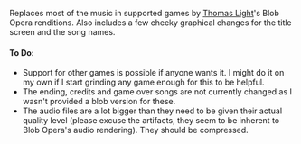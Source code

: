 Replaces most of the music in supported games by [Thomas Light](https://www.youtube.com/channel/UCstM7ToXNepL-TZxiuRZ21w)'s Blob Opera renditions.
Also includes a few cheeky graphical changes for the title screen and the song names.

#### To Do:
- Support for other games is possible if anyone wants it. I might do it on my own if I start grinding any game enough for this to be helpful.
- The ending, credits and game over songs are not currently changed as I wasn't provided a blob version for these.
- The audio files are a lot bigger than they need to be given their actual quality level (please excuse the artifacts, they seem to be inherent to Blob Opera's audio rendering). They should be compressed.

